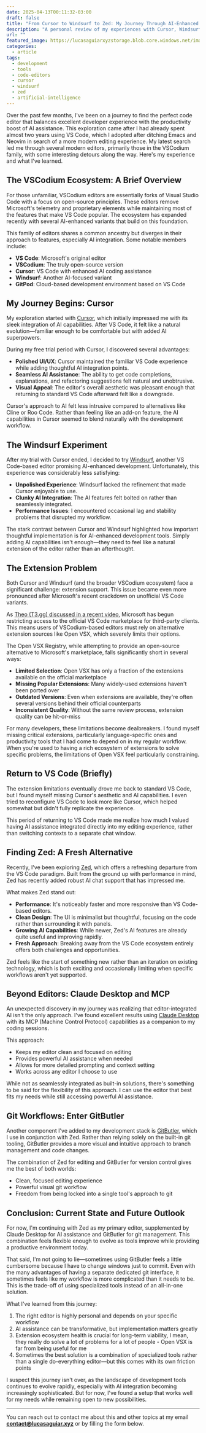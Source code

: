 ```yaml
---
date: 2025-04-13T00:11:32-03:00
draft: false
title: "From Cursor to Windsurf to Zed: My Journey Through AI-Enhanced Code Editors"
description: "A personal review of my experiences with Cursor, Windsurf, and other modern code editors, including their AI capabilities, extension support, and overall user experience."
url: ""
featured_image: https://lucasaguiarxyzstorage.blob.core.windows.net/images/thumb-cursor-windsurf.png
categories:
  - article
tags:
  - development
  - tools
  - code-editors
  - cursor
  - windsurf
  - zed
  - artificial-intelligence
---
```


Over the past few months, I've been on a journey to find the perfect code editor that balances excellent developer experience with the productivity boost of AI assistance. This exploration came after I had already spent almost two years using VS Code, which I adopted after ditching Emacs and Neovim in search of a more modern editing experience. My latest search led me through several modern editors, primarily those in the VSCodium family, with some interesting detours along the way. Here's my experience and what I've learned.

## The VSCodium Ecosystem: A Brief Overview

For those unfamiliar, VSCodium editors are essentially forks of Visual Studio Code with a focus on open-source principles. These editors remove Microsoft's telemetry and proprietary elements while maintaining most of the features that make VS Code popular. The ecosystem has expanded recently with several AI-enhanced variants that build on this foundation.

This family of editors shares a common ancestry but diverges in their approach to features, especially AI integration. Some notable members include:

- **VS Code**: Microsoft's original editor
- **VSCodium**: The truly open-source version
- **Cursor**: VS Code with enhanced AI coding assistance
- **Windsurf**: Another AI-focused variant
- **GitPod**: Cloud-based development environment based on VS Code

## My Journey Begins: Cursor

My exploration started with [Cursor](https://www.cursor.com/), which initially impressed me with its sleek integration of AI capabilities. After VS Code, it felt like a natural evolution—familiar enough to be comfortable but with added AI superpowers.

During my free trial period with Cursor, I discovered several advantages:

- **Polished UI/UX**: Cursor maintained the familiar VS Code experience while adding thoughtful AI integration points.
- **Seamless AI Assistance**: The ability to get code completions, explanations, and refactoring suggestions felt natural and unobtrusive.
- **Visual Appeal**: The editor's overall aesthetic was pleasant enough that returning to standard VS Code afterward felt like a downgrade.

Cursor's approach to AI felt less intrusive compared to alternatives like Cline or Roo Code. Rather than feeling like an add-on feature, the AI capabilities in Cursor seemed to blend naturally with the development workflow.

## The Windsurf Experiment

After my trial with Cursor ended, I decided to try [Windsurf](https://windsurf.com/editor), another VS Code-based editor promising AI-enhanced development. Unfortunately, this experience was considerably less satisfying:

- **Unpolished Experience**: Windsurf lacked the refinement that made Cursor enjoyable to use.
- **Clunky AI Integration**: The AI features felt bolted on rather than seamlessly integrated.
- **Performance Issues**: I encountered occasional lag and stability problems that disrupted my workflow.

The stark contrast between Cursor and Windsurf highlighted how important thoughtful implementation is for AI-enhanced development tools. Simply adding AI capabilities isn't enough—they need to feel like a natural extension of the editor rather than an afterthought.

## The Extension Problem

Both Cursor and Windsurf (and the broader VSCodium ecosystem) face a significant challenge: extension support. This issue became even more pronounced after Microsoft's recent crackdown on unofficial VS Code variants.

As [Theo (T3.gg) discussed in a recent video](https://www.youtube.com/watch?v=vEQ07-p8ZDE), Microsoft has begun restricting access to the official VS Code marketplace for third-party clients. This means users of VSCodium-based editors must rely on alternative extension sources like Open VSX, which severely limits their options.

The Open VSX Registry, while attempting to provide an open-source alternative to Microsoft's marketplace, falls significantly short in several ways:

- **Limited Selection**: Open VSX has only a fraction of the extensions available on the official marketplace
- **Missing Popular Extensions**: Many widely-used extensions haven't been ported over
- **Outdated Versions**: Even when extensions are available, they're often several versions behind their official counterparts
- **Inconsistent Quality**: Without the same review process, extension quality can be hit-or-miss

For many developers, these limitations become dealbreakers. I found myself missing critical extensions, particularly language-specific ones and productivity tools that I had come to depend on in my regular workflow. When you're used to having a rich ecosystem of extensions to solve specific problems, the limitations of Open VSX feel particularly constraining.

## Return to VS Code (Briefly)

The extension limitations eventually drove me back to standard VS Code, but I found myself missing Cursor's aesthetic and AI capabilities. I even tried to reconfigure VS Code to look more like Cursor, which helped somewhat but didn't fully replicate the experience.

This period of returning to VS Code made me realize how much I valued having AI assistance integrated directly into my editing experience, rather than switching contexts to a separate chat window.

## Finding Zed: A Fresh Alternative

Recently, I've been exploring [Zed](https://zed.dev/), which offers a refreshing departure from the VS Code paradigm. Built from the ground up with performance in mind, Zed has recently added robust AI chat support that has impressed me.

What makes Zed stand out:

- **Performance**: It's noticeably faster and more responsive than VS Code-based editors.
- **Clean Design**: The UI is minimalist but thoughtful, focusing on the code rather than surrounding it with panels.
- **Growing AI Capabilities**: While newer, Zed's AI features are already quite useful and improving rapidly.
- **Fresh Approach**: Breaking away from the VS Code ecosystem entirely offers both challenges and opportunities.

Zed feels like the start of something new rather than an iteration on existing technology, which is both exciting and occasionally limiting when specific workflows aren't yet supported.

## Beyond Editors: Claude Desktop and MCP

An unexpected discovery in my journey was realizing that editor-integrated AI isn't the only approach. I've found excellent results using [Claude Desktop](https://www.anthropic.com/claude) with its MCP (Machine Control Protocol) capabilities as a companion to my coding sessions.

This approach:

- Keeps my editor clean and focused on editing
- Provides powerful AI assistance when needed
- Allows for more detailed prompting and context setting
- Works across any editor I choose to use

While not as seamlessly integrated as built-in solutions, there's something to be said for the flexibility of this approach. I can use the editor that best fits my needs while still accessing powerful AI assistance.

## Git Workflows: Enter GitButler

Another component I've added to my development stack is [GitButler](https://gitbutler.com/), which I use in conjunction with Zed. Rather than relying solely on the built-in git tooling, GitButler provides a more visual and intuitive approach to branch management and code changes.

The combination of Zed for editing and GitButler for version control gives me the best of both worlds:

- Clean, focused editing experience
- Powerful visual git workflow
- Freedom from being locked into a single tool's approach to git

## Conclusion: Current State and Future Outlook

For now, I'm continuing with Zed as my primary editor, supplemented by Claude Desktop for AI assistance and GitButler for git management. This combination feels flexible enough to evolve as tools improve while providing a productive environment today.

That said, I'm not going to lie—sometimes using GitButler feels a little cumbersome because I have to change windows just to commit. Even with the many advantages of having a separate dedicated git interface, it sometimes feels like my workflow is more complicated than it needs to be. This is the trade-off of using specialized tools instead of an all-in-one solution.

What I've learned from this journey:

1. The right editor is highly personal and depends on your specific workflow
2. AI assistance can be transformative, but implementation matters greatly
3. Extension ecosystem health is crucial for long-term viability, I mean, they really do solve a lot of problems for a lot of people - Open VSX is far from being useful for me
4. Sometimes the best solution is a combination of specialized tools rather than a single do-everything editor—but this comes with its own friction points

I suspect this journey isn't over, as the landscape of development tools continues to evolve rapidly, especially with AI integration becoming increasingly sophisticated. But for now, I've found a setup that works well for my needs while remaining open to new possibilities.

---
You can reach out to contact me about this and other topics at my email **<contact@lucasaguiar.xyz>** or by filling the form below.
